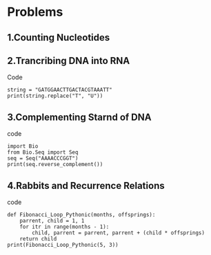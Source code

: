 
# Problems

## 1.Counting Nucleotides
## 2.Trancribing DNA into RNA
Code
```
string = "GATGGAACTTGACTACGTAAATT"
print(string.replace("T", "U"))
```
## 3.Complementing Starnd of DNA 
code
```
import Bio
from Bio.Seq import Seq
seq = Seq("AAAACCCGGT")
print(seq.reverse_complement())
```
## 4.Rabbits and Recurrence Relations
code
```
def Fibonacci_Loop_Pythonic(months, offsprings):
    parrent, child = 1, 1
    for itr in range(months - 1):
        child, parrent = parrent, parrent + (child * offsprings)
    return child
print(Fibonacci_Loop_Pythonic(5, 3))
```

